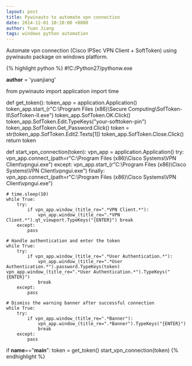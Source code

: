```yaml
---
layout: post
title: Pywinauto to automate vpn connection
date: 2014-12-01 10:10:00 +0800
author: Yuan Jiang
tags: windows python automation
---
```


Automate vpn connection (Cisco IPSec VPN Client + SoftToken) using pywinauto package on windows platform.

{% highlight python %}
#!C:/Python27/pythonw.exe

__author__ = 'yuanjiang'

from pywinauto import application
import time

def get_token():
    token_app = application.Application()
    token_app.start_(r"C:\Program Files (x86)\Secure Computing\SofToken-II\SofToken-II.exe")
    token_app.SofToken.OK.Click()
    token_app.SofToken.Edit.TypeKeys("your-softtoken-pin")
    token_app.SofToken.Get_Password.Click()
    token = str(token_app.SofToken.Edit2.Texts[1])
    token_app.SofToken.Close.Click()
    return token

def start_vpn_connection(token):
    vpn_app = application.Application()
    try:
        vpn_app.connect_(path=r"C:\Program Files (x86)\Cisco Systems\VPN Client\vpngui.exe")
    except:
        vpn_app.start_(r"C:\Program Files (x86)\Cisco Systems\VPN Client\vpngui.exe")
    finally:
        vpn_app.connect_(path=r"C:\Program Files (x86)\Cisco Systems\VPN Client\vpngui.exe")

    # time.sleep(10)
    while True:
        try:
            if vpn_app.window_(title_re=".*VPN Client.*"):
                vpn_app.window_(title_re=".*VPN Client.*").qt_viewport.TypeKeys("{ENTER}") break
        except:
            pass

    # Handle authentication and enter the token
    while True:
        try:
            if vpn_app.window_(title_re=".*User Authentication.*"):
                vpn_app.window_(title_re=".*User Authentication.*").password.TypeKeys(token) vpn_app.window_(title_re=".*User Authentication.*").TypeKeys("{ENTER}")
                break
        except:
            pass

    # Dismiss the warning banner after successful connection
    while True:
        try:
            if vpn_app.window_(title_re=".*Banner"):
                vpn_app.window_(title_re=".*Banner").TypeKeys("{ENTER}")
                break
        except:
            pass

if __name__=="__main__":
    token = get_token()
    start_vpn_connection(token)
{% endhighlight %}
